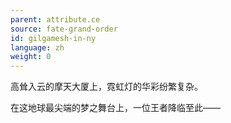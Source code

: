 ```yaml
---
parent: attribute.ce
source: fate-grand-order
id: gilgamesh-in-ny
language: zh
weight: 0
---
```


高耸入云的摩天大厦上，霓虹灯的华彩纷繁复杂。

在这地球最尖端的梦之舞台上，一位王者降临至此——
